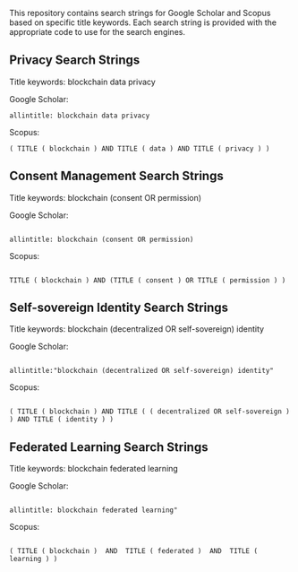 This repository contains search strings for Google Scholar and Scopus based on specific title keywords. Each search string is provided with the appropriate code to use for the search engines.


## Privacy Search Strings

Title keywords: blockchain data privacy

Google Scholar:
```console
allintitle: blockchain data privacy
```

Scopus: 
```console
( TITLE ( blockchain ) AND TITLE ( data ) AND TITLE ( privacy ) )
```



## Consent Management Search Strings

Title keywords: blockchain (consent OR permission)

Google Scholar:

```console

allintitle: blockchain (consent OR permission)

```

Scopus: 

```console

TITLE ( blockchain ) AND (TITLE ( consent ) OR TITLE ( permission ) )

```



## Self-sovereign Identity Search Strings

Title keywords: blockchain (decentralized OR self-sovereign) identity

Google Scholar:

```console

allintitle:"blockchain (decentralized OR self-sovereign) identity"
```

Scopus: 

```console

( TITLE ( blockchain ) AND TITLE ( ( decentralized OR self-sovereign ) ) AND TITLE ( identity ) )

```





## Federated Learning Search Strings

Title keywords: blockchain federated learning

Google Scholar:

```console

allintitle: blockchain federated learning"

```

Scopus: 

```console

( TITLE ( blockchain )  AND  TITLE ( federated )  AND  TITLE ( learning ) )

```



